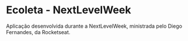 # Ecoleta - NextLevelWeek

Aplicação desenvolvida durante a NextLevelWeek, ministrada pelo Diego Fernandes, da Rocketseat.
